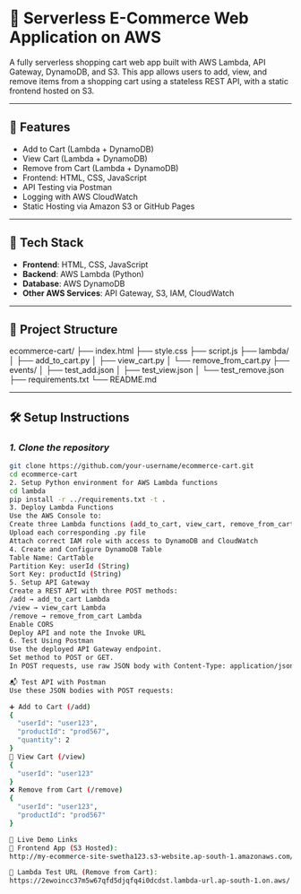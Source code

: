 # 🛒 Serverless E-Commerce Web Application on AWS

A fully serverless shopping cart web app built with AWS Lambda, API Gateway, DynamoDB, and S3. This app allows users to add, view, and remove items from a shopping cart using a stateless REST API, with a static frontend hosted on S3.

---

## 🚀 Features

- Add to Cart (Lambda + DynamoDB)
- View Cart (Lambda + DynamoDB)
- Remove from Cart (Lambda + DynamoDB)
- Frontend: HTML, CSS, JavaScript
- API Testing via Postman
- Logging with AWS CloudWatch
- Static Hosting via Amazon S3 or GitHub Pages

---

## 🧰 Tech Stack

- **Frontend**: HTML, CSS, JavaScript
- **Backend**: AWS Lambda (Python)
- **Database**: AWS DynamoDB
- **Other AWS Services**: API Gateway, S3, IAM, CloudWatch

---

## 📁 Project Structure

ecommerce-cart/
├── index.html
├── style.css
├── script.js
├── lambda/
│ ├── add_to_cart.py
│ ├── view_cart.py
│ └── remove_from_cart.py
├── events/
│ ├── test_add.json
│ ├── test_view.json
│ └── test_remove.json
├── requirements.txt
└── README.md

---

## 🛠️ Setup Instructions

### *1. Clone the repository*

```bash
git clone https://github.com/your-username/ecommerce-cart.git
cd ecommerce-cart
2. Setup Python environment for AWS Lambda functions
cd lambda
pip install -r ../requirements.txt -t .
3. Deploy Lambda Functions
Use the AWS Console to:
Create three Lambda functions (add_to_cart, view_cart, remove_from_cart)
Upload each corresponding .py file
Attach correct IAM role with access to DynamoDB and CloudWatch
4. Create and Configure DynamoDB Table
Table Name: CartTable
Partition Key: userId (String)
Sort Key: productId (String)
5. Setup API Gateway
Create a REST API with three POST methods:
/add → add_to_cart Lambda
/view → view_cart Lambda
/remove → remove_from_cart Lambda
Enable CORS
Deploy API and note the Invoke URL
6. Test Using Postman
Use the deployed API Gateway endpoint.
Set method to POST or GET.
In POST requests, use raw JSON body with Content-Type: application/json.

📬 Test API with Postman
Use these JSON bodies with POST requests:

➕ Add to Cart (/add)
{
  "userId": "user123",
  "productId": "prod567",
  "quantity": 2
}
👀 View Cart (/view)
{
  "userId": "user123"
}
❌ Remove from Cart (/remove)
{
  "userId": "user123",
  "productId": "prod567"
}

🚀 Live Demo Links
🛒 Frontend App (S3 Hosted):
http://my-ecommerce-site-swetha123.s3-website.ap-south-1.amazonaws.com/

🔧 Lambda Test URL (Remove from Cart):
https://2ewoincc37m5w67qfd5djqfq4i0dcdst.lambda-url.ap-south-1.on.aws/

